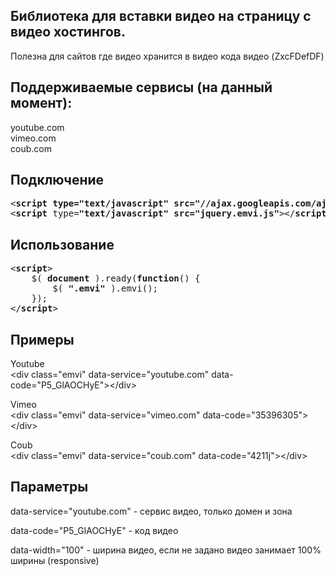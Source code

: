 <h2>Библиотека для вставки видео на страницу с видео хостингов.</h2>
<p>Полезна для сайтов где видео хранится в видео кода видео (ZxcFDefDF)</p>

<h2>Поддерживаемые сервисы (на данный момент):</h2>

<p>youtube.com<br />
vimeo.com<br />
coub.com</p>

<h2>Подключение</h2>

<pre>
&lt;<strong>script </strong><strong>type=</strong><strong>&quot;text/javascript&quot; </strong><strong>src=</strong><strong>&quot;//ajax.googleapis.com/ajax/libs/jquery/2.1.3/jquery.min.js&quot;</strong>&gt;&lt;/<strong>script</strong>&gt;
&lt;<strong>script </strong><stыrong>type=</strong><strong>&quot;text/javascript&quot; </strong><strong>src=</strong><strong>&quot;jquery.emvi.js&quot;</strong>&gt;&lt;/<strong>script</strong>&gt;</pre>

<h2>Использование</h2>
<pre>
&lt;<strong>script</strong>&gt;
    $( <strong>document </strong>).ready(<strong>function</strong>() {
        $( <strong>&quot;.emvi&quot; </strong>).emvi();
    });
&lt;/<strong>script</strong>&gt;</pre>

<h2>Примеры</h2>

<p>Youtube<br />
&lt;div class=&quot;emvi&quot; data-service=&quot;youtube.com&quot; data-code=&quot;P5_GlAOCHyE&quot;&gt;&lt;/div&gt;</p>

<p>Vimeo<br />
&lt;div class=&quot;emvi&quot; data-service=&quot;vimeo.com&quot; data-code=&quot;35396305&quot;&gt;&lt;/div&gt;</p>

<p>Coub<br />
&lt;div class=&quot;emvi&quot; data-service=&quot;coub.com&quot; data-code=&quot;4211j&quot;&gt;&lt;/div&gt;</p>

<h2>Параметры</h2>
<p>data-service=&quot;youtube.com&quot; - сервис видео, только домен и зона</p>
<p>data-code=&quot;P5_GlAOCHyE&quot; - код видео</p>
<p>data-width=&quot;100&quot; - ширина видео, если не задано видео занимает 100% ширины (responsive)</p>
